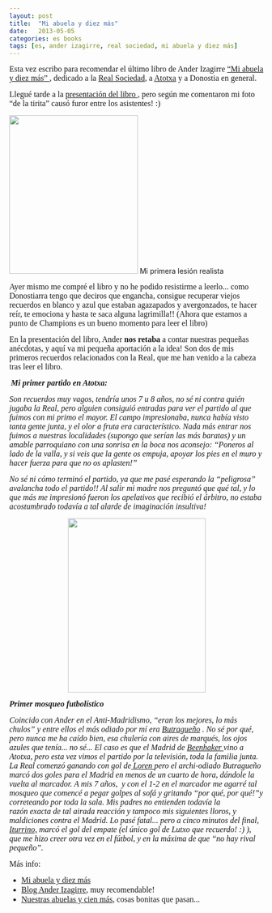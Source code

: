 ```yaml
---
layout: post
title:  "Mi abuela y diez más"
date:   2013-05-05
categories: es books
tags: [es, ander izagirre, real sociedad, mi abuela y diez más]
---
```

<span style="font-family:'Ubuntu Light';"><span style="font-size:medium;">Esta vez escribo para recomendar el último libro de Ander Izagirre <a title="Mi abuela y diez más" href="bit.ly/115qNir " target="_blank" rel="noopener noreferrer">“Mi abuela y diez más” </a></span></span><span style="font-family:'Ubuntu Light';"><span style="font-size:medium;">, </span></span><span style="font-family:'Ubuntu Light';"><span style="font-size:medium;">dedicado a la <a title="Real" href="http://www.realsociedad.com/" target="_blank" rel="noopener noreferrer">Real Sociedad</a>, a <a title="Atotxa" href="http://www.diariosdefutbol.com/2006/12/01/grandes-estadios-iii-atotxa/" target="_blank" rel="noopener noreferrer">Atotxa</a> y a Donostia en general. 
  
<span style="font-family:'Ubuntu Light';"><span style="font-size:medium;">Llegué tarde a la <a title="Presentacion" href="http://gentedigital.es/comunidad/anderiza/2013/04/24/mi-abuela-y-diez-mas-en-san-sebastian/" target="_blank" rel="noopener noreferrer">presentación </a></span></span><a title="Presentacion" href="http://gentedigital.es/comunidad/anderiza/2013/04/24/mi-abuela-y-diez-mas-en-san-sebastian/" target="_blank" rel="noopener noreferrer"><span style="font-family:'Ubuntu Light';"><span style="font-size:medium;">del libro </span></span></a><span style="font-family:'Ubuntu Light';"><span style="font-size:medium;">, pero según me comentaron mi foto “de la tirita” causó furor entre los asistentes! :)</span></span>

<a href="http://izaroblog.files.wordpress.com/2013/05/izaro-tirita.jpg"><img class=" wp-image-1158     " src="http://izaroblog.files.wordpress.com/2013/05/izaro-tirita.jpg?w=519" alt="" width="254" height="313"></a> Mi primera lesión realista

<p><span style="font-family:'Ubuntu Light';"><span style="font-size:medium;">Ayer mismo me compré el libro y no he podido resistirme a leerlo... como Donostiarra tengo que deciros que engancha, consigue recuperar viejos recuerdos en blanco y azul que estaban agazapados y avergonzados, te hacer reír, te emociona y hasta te saca alguna lagrimilla!! (Ahora que estamos a punto de Champions es un bueno momento para leer el libro)</span></span></p>
<p><span style="font-size:medium;font-family:'Ubuntu Light';">En la presentación del libro, Ander <strong>nos retaba</strong> a contar nuestras pequeñas anécdotas, y aquí va mi pequeña aportación a la idea! Son dos de mis primeros recuerdos relacionados con la Real, que me han venido a la cabeza tras leer el libro.</span></p>
<p><strong><em>&nbsp;<span style="font-family:'Ubuntu Light';"><span style="font-size:medium;">Mi primer partido en Atotxa:</span></span></em></strong></p>
<p><em><span style="font-family:'Ubuntu Light';"><span style="font-size:medium;">Son recuerdos muy vagos, tendría unos 7 u 8 años, no sé ni contra quién jugaba la Real, pero alguien consiguió entradas para ver el partido al que fuimos con mi primo el mayor. El campo impresionaba, nunca había visto tanta gente junta, y el olor a fruta era característico. Nada más entrar nos fuimos a nuestras localidades (supongo que serían las más baratas) y un amable parroquiano con una sonrisa en la boca nos aconsejo: “Poneros al lado de la valla, y si veis que la gente os empuja, apoyar los pies en el muro y hacer fuerza para que no os aplasten!”</span></span></em></p>
<p><em><span style="font-family:'Ubuntu Light';"><span style="font-size:medium;">No sé ni cómo terminó el partido, ya que me pasé esperando la “peligrosa” avalancha todo el partido!! Al salir mi madre nos preguntó que qué tal, y lo que más me impresionó fueron los apelativos que recibió el árbitro, no estaba acostumbrado todavía a tal alarde de imaginación insultiva!</span></span></em></p>
<p style="text-align:center;"><a href="http://gentedigital.es/comunidad/anderiza/files/2013/04/Portada-Mi-abuela-y-101.jpg"><img class="aligncenter" src="http://gentedigital.es/comunidad/anderiza/files/2013/04/Portada-Mi-abuela-y-101.jpg" alt="" width="272" height="344"></a></p>
<p><em><strong><span style="font-family:'Ubuntu Light';"><span style="font-size:medium;">Primer mosqueo futbolístico</span></span></strong></em></p>
<p><em><span style="font-family:'Ubuntu Light';"><span style="font-size:medium;">Coincido con Ander en el Anti-Madridismo, “eran los mejores, lo más chulos” y entre ellos el más odiado por mí era <a title="Buitre" href="http://es.wikipedia.org/wiki/Emilio_Butrague%C3%B1o" target="_blank" rel="noopener noreferrer">Butragueño</a> . No sé por qué, pero nunca me ha caído bien, </span></span><span style="font-family:'Ubuntu Light';"><span style="font-size:medium;">esa chulería con aires de marqués, los ojos azules que tenía... no sé...</span></span><span style="font-family:'Ubuntu Light';"><span style="font-size:medium;"> El caso es que el Madrid </span></span><span style="font-family:'Ubuntu Light';"><span style="font-size:medium;">de <a title="Leo" href="http://es.wikipedia.org/wiki/Leo_Beenhakker" target="_blank" rel="noopener noreferrer">Beenhaker </a></span></span><span style="font-family:'Ubuntu Light';"><span style="font-size:medium;">vino a Atotxa, pero esta vez vimos el partido por la televisión, toda la familia junta. </span></span><span style="font-family:'Ubuntu Light';"><span style="font-size:medium;">La Real comenzó ganando con gol de<a title="Loren" href="http://es.wikipedia.org/wiki/Loren_Juarros," target="_blank" rel="noopener noreferrer"> Loren </a>pero el archi-odiado Butragueño marcó dos goles para el Madrid en menos de un cuarto de hora, dándole la vuelta al marcador. </span></span><span style="font-family:'Ubuntu Light';"><span style="font-size:medium;">A mis 7 años, &nbsp;y con el 1-2 en el marcador m</span></span><span style="font-family:'Ubuntu Light';"><span style="font-size:medium;">e agarré tal mosqueo que comencé a pegar golpes al sofá y gritando “por qué, por qué!”y correteando por toda la sala. Mis padres no&nbsp;</span></span><span style="font-family:'Ubuntu Light';font-size:medium;">entienden todavía la razón&nbsp;exacta&nbsp;de tal</span><span style="font-family:'Ubuntu Light';"><span style="font-size:medium;"> airada reacción y tampoco mis siguientes lloros, </span></span><span style="font-family:'Ubuntu Light';"><span style="font-size:medium;">y maldiciones contra el Madrid. Lo pasé fatal... pero a cinco minutos del final, <a href="https://es.wikipedia.org/wiki/Luciano_Iturrino" target="_blank" rel="noopener noreferrer">Iturrino,</a> marcó el gol del empate (el único gol de Lutxo que recuerdo! :) ), que me hizo creer otra vez en el fútbol, y en la máxima de que “no hay rival pequeño”. </span></span></em></p>
<p><span style="font-family:'Ubuntu Light';"><span style="font-size:medium;">Más info:</span></span></p>
<ul>
<li><a title="Mi abuela y diez más" href=" bit.ly/115qNir" target="_blank" rel="noopener noreferrer"><span style="font-family:'Ubuntu Light';"><span style="font-size:medium;">Mi abuela y diez más</span></span></a></li>
<li><a style="line-height:19px;font-size:medium;font-family:'Ubuntu Light';" title="Ander" href="http://gentedigital.es/comunidad/anderiza/" target="_blank" rel="noopener noreferrer">Blog Ander Izagirre</a><span style="line-height:19px;font-size:medium;font-family:'Ubuntu Light';">, muy recomendable!&nbsp;</span></li>
<li><span style="font-family:'Ubuntu Light';font-size:medium;line-height:19px;"><a title="Nuestras abuelas y diez más" href="http://gentedigital.es/comunidad/anderiza/2013/05/15/nuestra-abuela-y-cien-mas/" target="_blank" rel="noopener noreferrer">Nuestras abuelas y cien más</a>, cosas bonitas que pasan...</span></li>
</ul>
